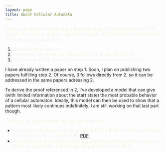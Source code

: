 ```yaml
---
layout: page
title: About Cellular Automata
---
```


<span style="color:#f2f2f0">
How predictable is cellular automaton behavior in Conway's Game of Life (GoL)?  My research is driven by this question, and I believe there are three steps leading to an answer
</span>

1. <span style="color:#f2f2f0">Identify a pattern in GoL</span>
2. <span style="color:#f2f2f0">Mathematically prove that this pattern continues indefinitely</span>
3. <span style="color:#f2f2f0">Conclude that GoL is more predictable than previously regarded</span>

I have already written a paper on step 1. Soon, I plan on publishing two papers fulfilling step 2. Of course, 3 follows directly from 2, so it can be addressed in the same papers adressing 2.

To derive the proof referenced in 2, I've developed a model that can give (with limited information about the start state) the most probable behavior of a cellular automaton. Ideally, this model can then be used to show that a pattern most likely continues indefinitely. I am still working on that last part though.

<span style="color:#f2f2f0">
Citations for papers regarding cellular automata
</span>

- <span style="color:#f2f2f0">*Regularity in Conway's Game of Life* (2015). Published on ResearchGate DOI: 10.13140/RG.2.1.5098.5686. [PDF](https://www.researchgate.net/profile/Caleb_Koch/publication/282706116_Regularity_in_Conway%27s_Game_of_Life/links/561993bf08ae78721f9d02a3.pdf?origin=publication_detail&ev=pub_int_prw_xdl&msrp=Y8k3geMxjxZV6iYic468wKpGVfDF0PYoGYsvJLNvbONUBHrabgfZ2UsvhLavU5xsqCFxDvoZHvEY_yiGPsAQPw.i4RiymKLC0jMfPULrD8YJqgubuvjwYFaLWEgmlaDeZ47mb2UF2ldgkbpXipS2Lbu_mXfS19WNKuB5RKatd0V7w.KGD-Afw1yXtRl-o6QgAUIKEdKzkx05fHMqeq4hbSbAgjsuP1e9gLkFnErbWKCa2zZjWVxagbAWCSnPWZvLwSXA).</span>
- <span style="color:#f2f2f0">*A Probabilistic Method for Predicting Stochastic Behavior in Conway's Game of Life* (2015). Manuscript submitted for publication.</span>
